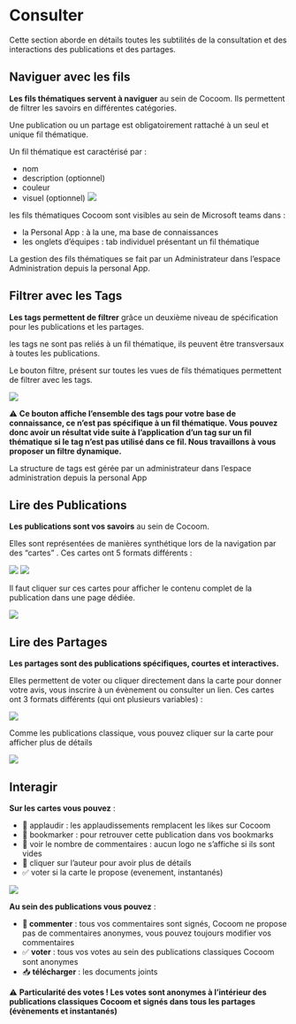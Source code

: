 # Consulter
Cette section aborde en détails toutes les subtilités de la consultation et des interactions des publications et des partages.


## Naviguer avec les fils

**Les fils thématiques servent à naviguer** au sein de Cocoom. Ils permettent de filtrer les savoirs en différentes catégories.

Une publication ou un partage est obligatoirement rattaché à un seul et unique fil thématique.

Un fil thématique est caractérisé par :

- nom
- description (optionnel)
- couleur
- visuel (optionnel)
![](https://paper-attachments.dropbox.com/s_1558E40395E041DAC8C7C3068559BA66FEBF88F7C0E3F2B03B602A855831ED47_1589015633337_Plan+de+travail+41cocoom-guides_EN.png)


les fils thématiques Cocoom sont visibles au sein de Microsoft teams dans :

- la Personal App : à la une, ma base de connaissances
- les onglets d’équipes : tab individuel présentant un fil thématique

La gestion des fils thématiques se fait par un Administrateur dans l’espace Administration depuis la personal App.


## Filtrer avec les Tags

**Les tags permettent de filtrer** grâce un deuxième niveau de spécification pour les publications et les partages.

les tags ne sont pas reliés à un fil thématique, ils peuvent être transversaux à toutes les publications.

Le bouton filtre, présent sur toutes les vues de fils thématiques permettent de filtrer avec les tags.

![](https://paper-attachments.dropbox.com/s_1558E40395E041DAC8C7C3068559BA66FEBF88F7C0E3F2B03B602A855831ED47_1589015832731_Plan+de+travail+36cocoom-guides_EN.png)


 ⚠️ **Ce bouton affiche l’ensemble des tags pour votre base de connaissance, ce n’est pas spécifique à un fil thématique. Vous pouvez donc avoir un résultat vide suite à l’application d’un tag sur un fil thématique si le tag n’est pas utilisé dans ce fil. Nous travaillons à vous proposer un filtre dynamique.**

La structure de tags est gérée par un administrateur dans l’espace administration depuis la personal App


## Lire des Publications

**Les publications sont vos savoirs** au sein de Cocoom.

Elles sont représentées de manières synthétique lors de la navigation par des “cartes” .
Ces cartes ont 5 formats différents :


![](https://paper-attachments.dropbox.com/s_1558E40395E041DAC8C7C3068559BA66FEBF88F7C0E3F2B03B602A855831ED47_1589016218315_Plan+de+travail+38cocoom-guides_EN.png)
![](https://paper-attachments.dropbox.com/s_1558E40395E041DAC8C7C3068559BA66FEBF88F7C0E3F2B03B602A855831ED47_1589016218326_Plan+de+travail+40cocoom-guides_EN.png)


Il faut cliquer sur ces cartes pour afficher le contenu complet de la publication dans une page dédiée.


![](https://paper-attachments.dropbox.com/s_1558E40395E041DAC8C7C3068559BA66FEBF88F7C0E3F2B03B602A855831ED47_1589016788386_Plan+de+travail+42cocoom-guides_EN.png)

## Lire des Partages

**Les partages sont des publications spécifiques, courtes et interactives.**

Elles permettent de voter ou cliquer directement dans la carte pour donner votre avis, vous inscrire à un évènement ou consulter un lien.
Ces cartes ont 3 formats différents (qui ont plusieurs variables) :

![](https://paper-attachments.dropbox.com/s_1558E40395E041DAC8C7C3068559BA66FEBF88F7C0E3F2B03B602A855831ED47_1589016633403_Plan+de+travail+37cocoom-guides_EN.png)


Comme les publications classique, vous pouvez cliquer sur la carte pour afficher plus de détails


![](https://paper-attachments.dropbox.com/s_1558E40395E041DAC8C7C3068559BA66FEBF88F7C0E3F2B03B602A855831ED47_1589016818785_Plan+de+travail+43cocoom-guides_EN.png)



## Interagir

**Sur les cartes  vous pouvez** :


- 👏  applaudir   : les applaudissements remplacent les likes sur Cocoom
- 📌 bookmarker  : pour retrouver cette publication dans vos bookmarks
- 💬  voir le nombre de commentaires : aucun logo ne s’affiche si ils sont vides
- 👤 cliquer sur l’auteur pour avoir plus de détails
- ✅ voter si la carte le propose (evenement, instantanés)


![](https://paper-attachments.dropbox.com/s_1558E40395E041DAC8C7C3068559BA66FEBF88F7C0E3F2B03B602A855831ED47_1589017324527_Plan+de+travail+44cocoom-guides_EN.png)


**Au sein des publications vous pouvez** :


- **💬 commenter** : tous vos commentaires sont signés, Cocoom ne propose pas de commentaires anonymes, vous pouvez toujours modifier vos commentaires
- ✅ **voter** : tous vos votes au sein des publications classiques Cocoom sont anonymes
- 📥 **télécharger** : les documents joints

⚠️ **Particularité des votes ! Les votes sont anonymes à l’intérieur des publications classiques Cocoom et signés dans tous les partages (évènements et instantanés)**


